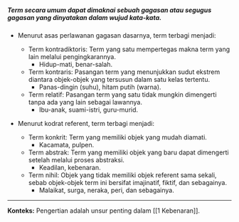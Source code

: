 ##### Term secara umum dapat dimaknai sebuah gagasan atau segugus gagasan yang dinyatakan dalam wujud kata-kata.

-   Menurut asas perlawanan gagasan dasarnya, term terbagi menjadi:
    -   Term kontradiktoris: Term yang satu mempertegas makna term yang lain melalui pengingkarannya.
	    - Hidup-mati, benar-salah.
    -   Term kontraris: Pasangan term yang menunjukkan sudut ekstrem diantara objek-objek yang tersusun dalam satu kelas tertentu.
	    - Panas-dingin (suhu), hitam putih (warna).
    -   Term relatif: Pasangan term yang satu tidak mungkin dimengerti tanpa ada yang lain sebagai lawannya.
	    - Ibu-anak, suami-istri, guru-murid.
        
-   Menurut kodrat referent, term terbagi menjadi:
    -   Term konkrit: Term yang memiliki objek yang mudah diamati.
	    - Kacamata, pulpen.
    -   Term abstrak: Term yang memiliki objek yang baru dapat dimengerti setelah melalui proses abstraksi.
	    - Keadilan, kebenaran.
    -   Term nihil: Objek yang tidak memiliki objek referent sama sekali, sebab objek-objek term ini bersifat imajinatif, fiktif, dan sebagainya.
	    - Malaikat, surga, neraka, peri, dan sebagainya.

---
**Konteks:** Pengertian adalah unsur penting dalam [[1 Kebenaran]].